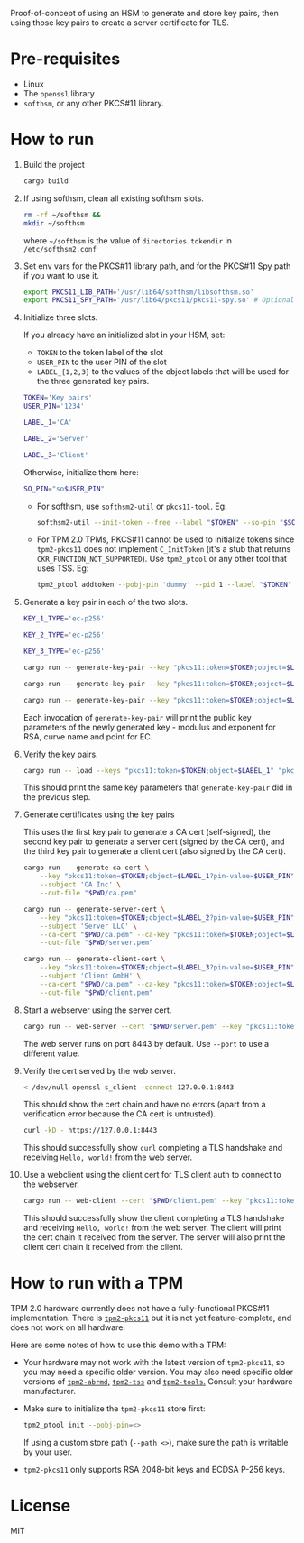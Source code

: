 Proof-of-concept of using an HSM to generate and store key pairs, then using those key pairs to create a server certificate for TLS.


# Pre-requisites

- Linux
- The `openssl` library
- `softhsm`, or any other PKCS#11 library.


# How to run

1. Build the project

    ```sh
    cargo build
    ```

1. If using softhsm, clean all existing softhsm slots.

    ```sh
    rm -rf ~/softhsm &&
    mkdir ~/softhsm
    ```

    where `~/softhsm` is the value of `directories.tokendir` in `/etc/softhsm2.conf`

1. Set env vars for the PKCS#11 library path, and for the PKCS#11 Spy path if you want to use it.

    ```sh
    export PKCS11_LIB_PATH='/usr/lib64/softhsm/libsofthsm.so'
    export PKCS11_SPY_PATH='/usr/lib64/pkcs11/pkcs11-spy.so' # Optional
    ```

1. Initialize three slots.

    If you already have an initialized slot in your HSM, set:

    - `TOKEN` to the token label of the slot
    - `USER_PIN` to the user PIN of the slot
    - `LABEL_{1,2,3}` to the values of the object labels that will be used for the three generated key pairs.

    ```sh
    TOKEN='Key pairs'
    USER_PIN='1234'

    LABEL_1='CA'

    LABEL_2='Server'

    LABEL_3='Client'
    ```

    Otherwise, initialize them here:

    ```sh
    SO_PIN="so$USER_PIN"
    ```

    - For softhsm, use `softhsm2-util` or `pkcs11-tool`. Eg:

        ```sh
        softhsm2-util --init-token --free --label "$TOKEN" --so-pin "$SO_PIN" --pin "$USER_PIN"
        ```

    - For TPM 2.0 TPMs, PKCS#11 cannot be used to initialize tokens since `tpm2-pkcs11` does not implement `C_InitToken` (it's a stub that returns `CKR_FUNCTION_NOT_SUPPORTED`). Use `tpm2_ptool` or any other tool that uses TSS. Eg:

        ```sh
        tpm2_ptool addtoken --pobj-pin 'dummy' --pid 1 --label "$TOKEN" --sopin "$SO_PIN" --userpin "$USER_PIN"
        ```

1. Generate a key pair in each of the two slots.

    ```sh
    KEY_1_TYPE='ec-p256'

    KEY_2_TYPE='ec-p256'

    KEY_3_TYPE='ec-p256'

    cargo run -- generate-key-pair --key "pkcs11:token=$TOKEN;object=$LABEL_1?pin-value=$USER_PIN" --type "$KEY_1_TYPE"

    cargo run -- generate-key-pair --key "pkcs11:token=$TOKEN;object=$LABEL_2?pin-value=$USER_PIN" --type "$KEY_2_TYPE"

    cargo run -- generate-key-pair --key "pkcs11:token=$TOKEN;object=$LABEL_3?pin-value=$USER_PIN" --type "$KEY_3_TYPE"
    ```

    Each invocation of `generate-key-pair` will print the public key parameters of the newly generated key - modulus and exponent for RSA, curve name and point for EC.

1. Verify the key pairs.

    ```sh
    cargo run -- load --keys "pkcs11:token=$TOKEN;object=$LABEL_1" "pkcs11:token=$TOKEN;object=$LABEL_2" "pkcs11:token=$TOKEN;object=$LABEL_3"
    ```

    This should print the same key parameters that `generate-key-pair` did in the previous step.

1. Generate certificates using the key pairs

    This uses the first key pair to generate a CA cert (self-signed), the second key pair to generate a server cert (signed by the CA cert), and the third key pair to generate a client cert (also signed by the CA cert).

    ```sh
    cargo run -- generate-ca-cert \
        --key "pkcs11:token=$TOKEN;object=$LABEL_1?pin-value=$USER_PIN" \
        --subject 'CA Inc' \
        --out-file "$PWD/ca.pem"

    cargo run -- generate-server-cert \
        --key "pkcs11:token=$TOKEN;object=$LABEL_2?pin-value=$USER_PIN" \
        --subject 'Server LLC' \
        --ca-cert "$PWD/ca.pem" --ca-key "pkcs11:token=$TOKEN;object=$LABEL_1?pin-value=$USER_PIN" \
        --out-file "$PWD/server.pem"

    cargo run -- generate-client-cert \
        --key "pkcs11:token=$TOKEN;object=$LABEL_3?pin-value=$USER_PIN" \
        --subject 'Client GmbH' \
        --ca-cert "$PWD/ca.pem" --ca-key "pkcs11:token=$TOKEN;object=$LABEL_1?pin-value=$USER_PIN" \
        --out-file "$PWD/client.pem"
    ```

1. Start a webserver using the server cert.

    ```sh
    cargo run -- web-server --cert "$PWD/server.pem" --key "pkcs11:token=$TOKEN;object=$LABEL_2?pin-value=$USER_PIN"
    ```

    The web server runs on port 8443 by default. Use `--port` to use a different value.

1. Verify the cert served by the web server.

    ```sh
    < /dev/null openssl s_client -connect 127.0.0.1:8443
    ```

    This should show the cert chain and have no errors (apart from a verification error because the CA cert is untrusted).

    ```sh
    curl -kD - https://127.0.0.1:8443
    ```

    This should successfully show `curl` completing a TLS handshake and receiving `Hello, world!` from the web server.

1. Use a webclient using the client cert for TLS client auth to connect to the webserver.

    ```sh
    cargo run -- web-client --cert "$PWD/client.pem" --key "pkcs11:token=$TOKEN;object=$LABEL_3?pin-value=$USER_PIN"
    ```

    This should successfully show the client completing a TLS handshake and receiving `Hello, world!` from the web server. The client will print the cert chain it received from the server. The server will also print the client cert chain it received from the client.


# How to run with a TPM

TPM 2.0 hardware currently does not have a fully-functional PKCS#11 implementation. There is [`tpm2-pkcs11`](https://github.com/tpm2-software/tpm2-pkcs11) but it is not yet feature-complete, and does not work on all hardware.

Here are some notes of how to use this demo with a TPM:

- Your hardware may not work with the latest version of `tpm2-pkcs11`, so you may need a specific older version. You may also need specific older versions of [`tpm2-abrmd`,](https://github.com/tpm2-software/tpm2-abrmd) [`tpm2-tss`](https://github.com/tpm2-software/tpm2-tss) and [`tpm2-tools`.](https://github.com/tpm2-software/tpm2-tools) Consult your hardware manufacturer.

- Make sure to initialize the `tpm2-pkcs11` store first:

    ```sh
    tpm2_ptool init --pobj-pin=<>
    ```

    If using a custom store path (`--path <>`), make sure the path is writable by your user.

- `tpm2-pkcs11` only supports RSA 2048-bit keys and ECDSA P-256 keys.


# License

MIT
